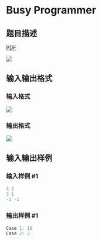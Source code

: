 # Busy Programmer

## 题目描述

[problemUrl]: https://uva.onlinejudge.org/index.php?option=com_onlinejudge&Itemid=8&category=26&page=show_problem&problem=2427

[PDF](https://uva.onlinejudge.org/external/114/p11432.pdf)

![](https://cdn.luogu.com.cn/upload/vjudge_pic/UVA11432/c928b88b2bfa79585252e755fbd8e56c807ea39a.png)

## 输入输出格式

### 输入格式

![](https://cdn.luogu.com.cn/upload/vjudge_pic/UVA11432/cf39d3f5c0746ba320ad260a797161a063598830.png)

### 输出格式

![](https://cdn.luogu.com.cn/upload/vjudge_pic/UVA11432/02a73e18519e1caf99e691996b2265167d2b8c2e.png)

## 输入输出样例

### 输入样例 #1

```cpp
3 2
3 1
-1 -1
```


### 输出样例 #1

```cpp
Case 1: 10
Case 2: 2
```


